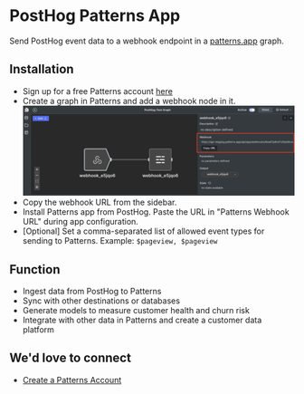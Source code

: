 # PostHog Patterns App

Send PostHog event data to a webhook endpoint in a [patterns.app](https://patterns.app/) graph.

## Installation

- Sign up for a free Patterns account [here](https://www.patterns.app/beta)
- Create a graph in Patterns and add a webhook node in it. ![Patterns Graph Webhook](patterns_graph_webhook.png)
- Copy the webhook URL from the sidebar.
- Install Patterns app from PostHog. Paste the URL in "Patterns Webhook URL" during app configuration.
- [Optional] Set a comma-separated list of allowed event types for sending to Patterns. Example: `$pageview, $pageview`

## Function

- Ingest data from PostHog to Patterns 
- Sync with other destinations or databases 
- Generate models to measure customer health and churn risk 
- Integrate with other data in Patterns and create a customer data platform 

## We'd love to connect

- [Create a Patterns Account](https://www.patterns.app/beta)
